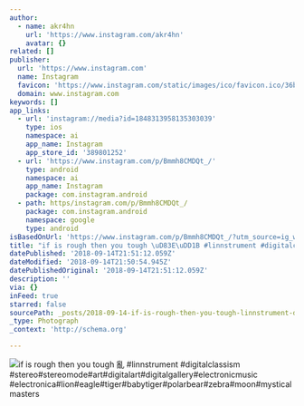 ```yaml
---
author:
  - name: akr4hn
    url: 'https://www.instagram.com/akr4hn'
    avatar: {}
related: []
publisher:
  url: 'https://www.instagram.com'
  name: Instagram
  favicon: 'https://www.instagram.com/static/images/ico/favicon.ico/36b3ee2d91ed.ico'
  domain: www.instagram.com
keywords: []
app_links:
  - url: 'instagram://media?id=1848313958135303039'
    type: ios
    namespace: ai
    app_name: Instagram
    app_store_id: '389801252'
  - url: 'https://www.instagram.com/p/Bmmh8CMDQt_/'
    type: android
    namespace: ai
    app_name: Instagram
    package: com.instagram.android
  - path: https/instagram.com/p/Bmmh8CMDQt_/
    package: com.instagram.android
    namespace: google
    type: android
isBasedOnUrl: 'https://www.instagram.com/p/Bmmh8CMDQt_/?utm_source=ig_web_button_share_sheet'
title: "if is rough then you tough \uD83E\uDD1B #linnstrument #digitalclassism #stereo#stereomode#art#digitalart#digitalgallery#electronicmusic #electronica#lion#eagle#tiger#babytiger#polarbear#zebra#moon#mysticalmasters"
datePublished: '2018-09-14T21:51:12.059Z'
dateModified: '2018-09-14T21:50:54.945Z'
datePublishedOriginal: '2018-09-14T21:51:12.059Z'
description: ''
via: {}
inFeed: true
starred: false
sourcePath: _posts/2018-09-14-if-is-rough-then-you-tough-linnstrument-digitalclassism.md
_type: Photograph
_context: 'http://schema.org'

---
```

![if is rough then you tough 亂 #linnstrument #digitalclassism #stereo#stereomode#art#digitalart#digitalgallery#electronicmusic #electronica#lion#eagle#tiger#babytiger#polarbear#zebra#moon#mysticalmasters](https://scontent-iad3-1.cdninstagram.com/vp/43f6e49d902e2054cfc67db2c8ef0408/5B9EE290/t51.2885-15/e15/39040062_946106845594859_7842262748907093713_n.jpg)